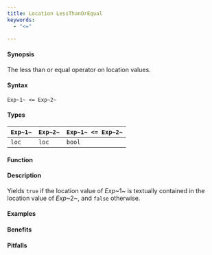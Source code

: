 ```yaml
---
title: Location LessThanOrEqual
keywords:
  - "<="

---
```


#### Synopsis

The less than or equal operator on location values.

#### Syntax

`Exp~1~ <= Exp~2~`

#### Types


| `Exp~1~` | `Exp~2~` | `Exp~1~ <= Exp~2~`  |
| --- | --- | --- |
| `loc`     |  `loc`    | `bool`                |


#### Function

#### Description

Yields `true` if the location value of _Exp_~1~ is textually contained
in the location value of _Exp_~2~, and `false` otherwise.

#### Examples

#### Benefits

#### Pitfalls

